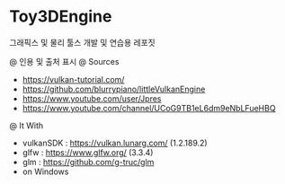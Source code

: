 # Toy3DEngine
그래픽스 및 물리 툴스 개발 및 연습용 레포짓

@ 인용 및 출처 표시
@ Sources
- https://vulkan-tutorial.com/
- https://github.com/blurrypiano/littleVulkanEngine
- https://www.youtube.com/user/Jpres
- https://www.youtube.com/channel/UCoG9TB1eL6dm9eNbLFueHBQ

@ It With
- vulkanSDK : https://vulkan.lunarg.com/ (1.2.189.2)
- glfw : https://www.glfw.org/ (3.3.4)
- glm : https://github.com/g-truc/glm
- on Windows
